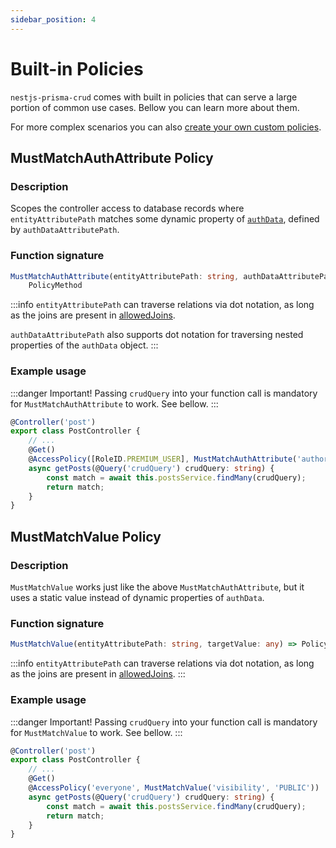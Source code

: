 ```yaml
---
sidebar_position: 4
---
```


# Built-in Policies

`nestjs-prisma-crud` comes with built in policies that can serve a large portion of common use cases. Bellow you can learn more about them.

For more complex scenarios you can also [create your own custom policies](./custom-policy).

## MustMatchAuthAttribute Policy

### Description

Scopes the controller access to database records where `entityAttributePath` matches some dynamic property of [`authData`](access-control-module#optsauthdatakey), defined by `authDataAttributePath`.

### Function signature

```ts
MustMatchAuthAttribute(entityAttributePath: string, authDataAttributePath: string) =>
    PolicyMethod
```

:::info
`entityAttributePath` can traverse relations via dot notation, as long as the joins are present in [allowedJoins](../crud-endpoints#optsallowedjoins).

`authDataAttributePath` also supports dot notation for traversing nested properties of the `authData` object.
:::

### Example usage

:::danger Important!
Passing `crudQuery` into your function call is mandatory for `MustMatchAuthAttribute` to work. See bellow.
:::

```ts title=post.controller.ts {5,7}
@Controller('post')
export class PostController {
    // ...
    @Get()
    @AccessPolicy([RoleID.PREMIUM_USER], MustMatchAuthAttribute('author.id', 'id'))
    async getPosts(@Query('crudQuery') crudQuery: string) {
        const match = await this.postsService.findMany(crudQuery);
        return match;
    }
}
```

## MustMatchValue Policy

### Description

`MustMatchValue` works just like the above `MustMatchAuthAttribute`, but it uses a static value instead of dynamic properties of `authData`.

### Function signature

```ts
MustMatchValue(entityAttributePath: string, targetValue: any) => PolicyMethod
```

:::info
`entityAttributePath` can traverse relations via dot notation, as long as the joins are present in [allowedJoins](../crud-endpoints#optsallowedjoins).
:::

### Example usage

:::danger Important!
Passing `crudQuery` into your function call is mandatory for `MustMatchValue` to work. See bellow.
:::

```ts title=post.controller.ts {5,7}
@Controller('post')
export class PostController {
    // ...
    @Get()
    @AccessPolicy('everyone', MustMatchValue('visibility', 'PUBLIC'))
    async getPosts(@Query('crudQuery') crudQuery: string) {
        const match = await this.postsService.findMany(crudQuery);
        return match;
    }
}
```
